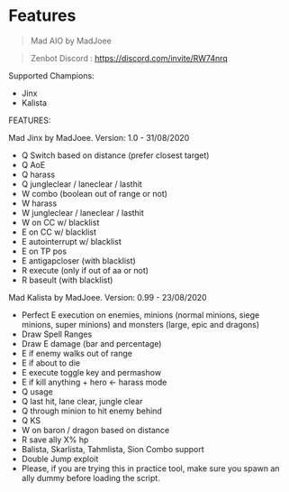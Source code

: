 # Features
 
> Mad AIO by MadJoee

> Zenbot Discord : https://discord.com/invite/RW74nrq

Supported Champions:

* Jinx
* Kalista

FEATURES:

Mad Jinx by MadJoee. Version: 1.0 - 31/08/2020
* Q Switch based on distance (prefer closest target)
* Q AoE
* Q harass
* Q jungleclear / laneclear / lasthit
* W combo (boolean out of range or not)
* W harass
* W jungleclear / laneclear / lasthit
* W on CC w/ blacklist
* E on CC w/ blacklist
* E autointerrupt w/ blacklist
* E on TP pos
* E antigapcloser (with blacklist)
* R execute (only if out of aa or not)
* R baseult (with blacklist)

Mad Kalista by MadJoee. Version: 0.99 - 23/08/2020
* Perfect E execution on enemies, minions (normal minions, siege minions, super minions) and monsters (large, epic and dragons)
* Draw Spell Ranges
* Draw E damage (bar and percentage)
* E if enemy walks out of range
* E if about to die
* E execute toggle key and permashow
* E if kill anything + hero <- harass mode
* Q usage
* Q last hit, lane clear, jungle clear
* Q through minion to hit enemy behind
* Q KS
* W on baron / dragon based on distance
* R save ally X% hp
* Balista, Skarlista, Tahmlista, Sion Combo support
* Double Jump exploit
* Please, if you are trying this in practice tool, make sure you spawn an ally dummy before loading the script.
